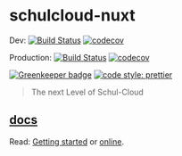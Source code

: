 # schulcloud-nuxt

Dev: [![Build Status](https://travis-ci.com/schul-cloud/nuxt-client.svg?branch=master)](https://travis-ci.com/schul-cloud/nuxt-client) [![codecov](https://codecov.io/gh/schul-cloud/nuxt-client/branch/master/graph/badge.svg)](https://codecov.io/gh/schul-cloud/nuxt-client)

Production: [![Build Status](https://travis-ci.com/schul-cloud/nuxt-client.svg?branch=stable)](https://travis-ci.com/schul-cloud/nuxt-client) [![codecov](https://codecov.io/gh/schul-cloud/nuxt-client/branch/stable/graph/badge.svg)](https://codecov.io/gh/schul-cloud/nuxt-client)

[![Greenkeeper badge](https://badges.greenkeeper.io/schul-cloud/nuxt-client.svg)](https://greenkeeper.io/) [![code style: prettier](https://img.shields.io/badge/code_style-prettier-ff69b4.svg?style=flat-square)](https://github.com/prettier/prettier)

> The next Level of Schul-Cloud

## [docs](./docs)

Read: [Getting started](./docs/0-GettingStarted) or [online](https://vuepress.test.schul-cloud.org).

